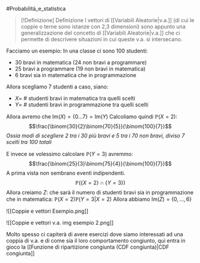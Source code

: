 #Probabilità_e_statistica 
>[!Definizione]  Definizione
>I vettori di [[Variabili Aleatorie|v.a.]] (di cui le coppie o terne sono istanze con 2,3 dimensioni) sono appunto una generalizzazione del concetto di [[Variabili Aleatorie|v.a.]] che ci permette di descrivere situazioni in cui queste v.a. si intersecano.

Facciamo un esempio:
In una classe ci sono $100$ studenti:
- $30$ bravi in matematica ($24$ non bravi a programmare)
- $25$ bravi a programmare ($19$ non bravi in matematica)
- $6$ bravi sia in matematica che in programmazione

Allora scegliamo $7$ studenti a caso, siano:
- $X$= $\#$ studenti bravi in matematica tra quelli scelti
- $Y$= $\#$  studenti bravi in programmazione tra quelli scelti

Allora avremo che $\mathrm{Im}(X)=\{0\dots7\}=\mathrm{Im}(Y)$
Calcoliamo quindi $\mathbb{P}(X=2)$:
$$\frac{\binom{30}{2}\binom{70}{5}}{\binom{100}{7}}$$
*Ossia modi di scegliere 2 tra i 30 più bravi e 5 tra i 70 non bravi, diviso 7 scelti tra 100 totali*

E invece se volessimo calcolare $\mathbb{P}(Y=3)$ avremmo:
$$\frac{\binom{25}{3}\binom{75}{4}}{\binom{100}{7}}$$
A prima vista non sembrano eventi indipendenti.
$$\mathbb{P}(\{X=2\}\cap\{Y=3\})$$
Allora creiamo $Z$:  che sarà il numero di studenti bravi sia in programmazione che in matematica:
$\mathbb{P}(X=2)\mathbb{P}(Y=3|X=2)$
Allora abbiamo $\mathrm{Im}(Z)=\{0,\dots,6\}$

![[Coppie e vettori Esempio.png]]

![[Coppie e vettori v.a. img esempio 2.png]]

Molto spesso ci capiterà di avere esercizi dove siamo interessati ad una coppia di v.a. e di come sia il loro comportamento congiunto, qui entra in gioco la [[Funzione di ripartizione congiunta (CDF congiunta)|CDF congiunta]]
